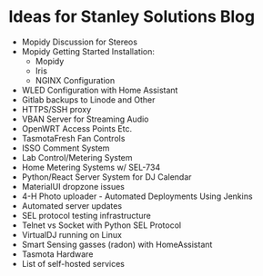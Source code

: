 # Ideas for Stanley Solutions Blog
* Mopidy Discussion for Stereos
* Mopidy Getting Started Installation:
  * Mopidy
  * Iris
  * NGINX Configuration
* WLED Configuration with Home Assistant
* Gitlab backups to Linode and Other
* HTTPS/SSH proxy
* VBAN Server for Streaming Audio
* OpenWRT Access Points Etc.
* TasmotaFresh Fan Controls
* ISSO Comment System
* Lab Control/Metering System
* Home Metering Systems w/ SEL-734
* Python/React Server System for DJ Calendar
* MaterialUI dropzone issues
* 4-H Photo uploader - Automated Deployments Using Jenkins
* Automated server updates
* SEL protocol testing infrastructure
* Telnet vs Socket with Python SEL Protocol
* VirtualDJ running on Linux
* Smart Sensing gasses (radon) with HomeAssistant
* Tasmota Hardware
* List of self-hosted services
